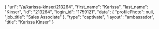 {
    "url": "\/a\/karissa-kinser\/213264",
    "first_name": "Karissa",
    "last_name": "Kinser",
    "id": "213264",
    "login_id": "1759121",
    "data": {
        "profilePhoto": null,
        "job_title": "Sales Associate"
    },
    "type": "captivate",
    "layout": "ambassador",
    "title": "Karissa Kinser"
}
